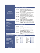 [<img src="https://github.com/szobonyatomi/my-cv/blob/master/assets/CV_2020.png" width="100" >](https://szobonyatomi.github.io/my-cv/)
